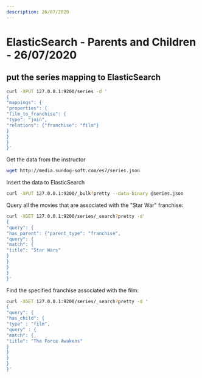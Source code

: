 ```yaml
---
description: 26/07/2020
---
```


# ElasticSearch - Parents and Children - 26/07/2020

## put the series mapping to ElasticSearch

```bash
curl -XPUT 127.0.0.1:9200/series -d '
{
"mappings": {
"properties": {
"film_to_franchise": {
"type": "join",
"relations": {"franchise": "film"}
}
}
}
}'
```

Get the data from the instructor

```bash
wget http://media.sundog-soft.com/es7/series.json
```

Insert the data to ElasticSearch

```bash
curl -XPUT 127.0.0.1:9200/_bulk?pretty --data-binary @series.json
```

Query all the movies that are associated with the "Star War" franchise:

```bash
curl -XGET 127.0.0.1:9200/series/_search?pretty -d'
{
"query": {
"has_parent": {"parent_type": "franchise",
"query": {
"match": {
"title": "Star Wars"
}
}
}
}
}'
```

Find the specified franchise associated with the film:

```bash
curl -XGET 127.0.0.1:9200/series/_search?pretty -d '
{
"query": {
"has_child": {
"type" : "film",
"query" : {
"match": {
"title": "The Force Awakens"
}
}
}
}
}'
```

